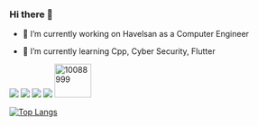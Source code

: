 ### Hi there 👋

<!--
**dincerunal/dincerunal** is a ✨ _special_ ✨ repository because its `README.md` (this file) appears on your GitHub profile.

Here are some ideas to get you started:
-->

- 🔭 I’m currently working on Havelsan as a Computer Engineer

- 🌱 I’m currently learning Cpp, Cyber Security, Flutter


[<img src="https://cdn3.iconfinder.com/data/icons/colorful-guache-social-media-logos-1/159/social-media_gmail-64.png"/>](mailto:dincer.unal0652@gmail.com)
[<img target="_blank" src="https://cdn4.iconfinder.com/data/icons/colorful-guache-social-media-logos-1/159/social-media_linkedin-64.png"/>](https://www.linkedin.com/in/dincerunal/)
[<img target="_blank" src="https://cdn2.iconfinder.com/data/icons/colorful-guache-social-media-logos-1/155/social-media_twitter-64.png"/>](https://twitter.com/dncrunl)
[<img target="_blank" src="https://cdn3.iconfinder.com/data/icons/colorful-guache-social-media-logos-1/159/social-media_web-64.png"/>](https://dincerunal.github.io/)
[<img target="_blank" src="https://cdn.jsdelivr.net/npm/simple-icons@3.0.1/icons/stackoverflow.svg" alt="10088999" height="60" width="65"/>](https://stackoverflow.com/users/2585905/dincer-unal?tab=profile)




[![Top Langs](https://github-readme-stats.vercel.app/api/top-langs/?username=dincerunal&layout=compact)](https://github.com/dincerunal/)



<!--
- 👯 I’m looking to collaborate on Flutter
- 🤔 I’m looking for help with ...
- 💬 Ask me about ...
- 📫 How to reach me: ...
- 😄 Pronouns: ...
- ⚡ Fun fact: ...
-->
